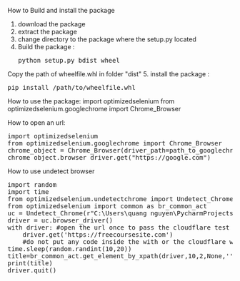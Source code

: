 How to Build and install the package
1. download the package
2. extract the package
3. change directory to the package where the setup.py located
4. Build the package : 
   <pre>python setup.py bdist_wheel</pre>
   
Copy the path of wheelfile.whl in folder "dist"
5. install the package : 
   <pre>pip install /path/to/wheelfile.whl</pre>

How to use the package:
import optimizedselenium
from optimizedselenium.googlechrome import Chrome_Browser

How to open an url:

<pre>
import optimizedselenium
from optimizedselenium.googlechrome import Chrome_Browser
chrome_object = Chrome_Browser(driver_path=path_to_googlechrome.exe, profile_path="C://google/Profile/, profile_number=profile 1, window_size=None,maximize=True, headless=False)
chrome_object.browser_driver.get("https://google.com")
</pre>

How to use undetect browser
<pre>
import random
import time
from optimizedselenium.undetectchrome import Undetect_Chrome
from optimizedselenium import common as br_common_act
uc = Undetect_Chrome(r"C:\Users\quang nguyen\PycharmProjects\python\optimizedselenium\optimizedselenium\chromedriver_91.exe", None, None, None, False, False)
driver = uc.browser_driver()
with driver: #open the url once to pass the cloudflare test
    driver.get('https://freecoursesite.com')
    #do not put any code inside the with or the cloudflare will detect
time.sleep(random.randint(10,20))  
title=br_common_act.get_element_by_xpath(driver,10,2,None,'''(//h2[contains(@class,"title")])[1]''').text
print(title)
driver.quit()
</pre>